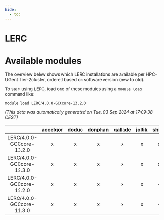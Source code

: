 ```yaml
---
hide:
  - toc
---
```


LERC
====

# Available modules


The overview below shows which LERC installations are available per HPC-UGent Tier-2cluster, ordered based on software version (new to old).

To start using LERC, load one of these modules using a `module load` command like:

```shell
module load LERC/4.0.0-GCCcore-13.2.0
```

*(This data was automatically generated on Tue, 03 Sep 2024 at 17:09:38 CEST)*  

| |accelgor|doduo|donphan|gallade|joltik|shinx|skitty|
| :---: | :---: | :---: | :---: | :---: | :---: | :---: | :---: |
|LERC/4.0.0-GCCcore-13.2.0|x|x|x|x|x|x|x|
|LERC/4.0.0-GCCcore-12.3.0|x|x|x|x|x|x|x|
|LERC/4.0.0-GCCcore-12.2.0|x|x|x|x|x|-|x|
|LERC/4.0.0-GCCcore-11.3.0|x|x|x|x|x|-|x|
